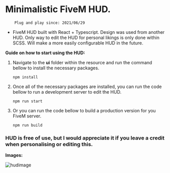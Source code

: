 # Minimalistic FiveM HUD.

        Plug and play since: 2021/06/29

- FiveM HUD built with React + Typescript. Design was used from another HUD. Only way to edit the HUD for personal likings is only done within SCSS. Will make a more easily configurable HUD in the future.

**Guide on how to start using the HUD:**

1.  Navigate to the **ui** folder within the resource and run the command bellow to install the necessary packages.

        npm install

2.  Once all of the necessary packages are installed, you can run the code bellow to run a development server to edit the HUD.

        npm run start

3.  Or you can run the code bellow to build a production version for you FiveM server.

        npm run build

### HUD is free of use, but I would appreciate it if you leave a credit when personalising or editing this.

**Images:**

![hudimage](https://i.imgur.com/wG4d9Oc.png)
